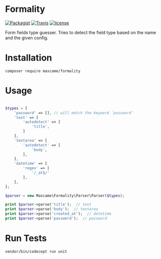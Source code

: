 # Formality

[![Packagist](https://img.shields.io/packagist/v/mascame/formality.svg?maxAge=2592000?style=plastic)](https://packagist.org/packages/mascame/formality)
[![Travis](https://img.shields.io/travis/marcmascarell/formality.svg?maxAge=2592000?style=plastic)](https://travis-ci.org/marcmascarell/formality)
[![license](https://img.shields.io/github/license/marcmascarell/formality.svg?maxAge=2592000?style=plastic)](https://github.com/marcmascarell/formality)

Form fields type guesser. Tries to detect the field type based on the name and the given config.

# Installation

`composer require mascame/formality`

# Usage

```php

$types = [
    'password' => [], // will match the keyword `password`
    'text' => [
        'autodetect' => [
            'title',  
        ]
    ],
    'textarea' => [
        'autodetect' => [
            'body',  
        ],
    ],
    'datetime' => [
        'regex' => [
            '/_at$/'
        ],
    ],
];

$parser = new Mascame\Formality\Parser\Parser($types);

print $parser->parse('title');  // text
print $parser->parse('body');  // textarea
print $parser->parse('created_at');  // datetime
print $parser->parse('password');  // password
```

# Run Tests

`vendor/bin/codecept run unit`